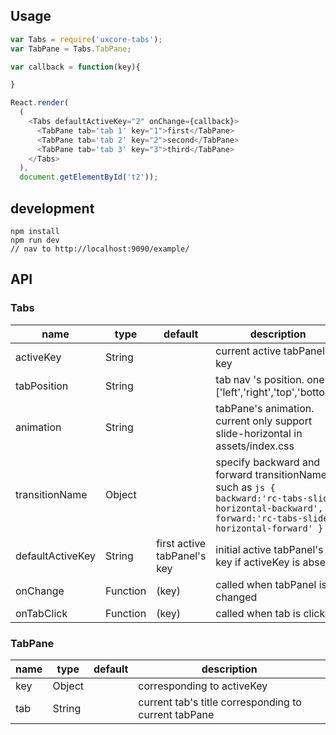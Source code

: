 ## Usage

```js
var Tabs = require('uxcore-tabs');
var TabPane = Tabs.TabPane;

var callback = function(key){

}

React.render(
  (
    <Tabs defaultActiveKey="2" onChange={callback}>
      <TabPane tab='tab 1' key="1">first</TabPane>
      <TabPane tab='tab 2' key="2">second</TabPane>
      <TabPane tab='tab 3' key="3">third</TabPane>
    </Tabs>
  ),
  document.getElementById('t2'));
```

## development
```shell
npm install
npm run dev
// nav to http://localhost:9090/example/
```

## API
### Tabs
|name|type|default|description|
|----|----|-------|-----------|
|activeKey |String| |current active tabPanel's key|
|tabPosition|	String|	|	tab nav 's position. one of ['left','right','top','bottom']|
|animation|	String|	|	tabPane's animation. current only support slide-horizontal in assets/index.css|
|transitionName|	Object|	|	specify backward and forward transitionName. such as ```js { backward:'rc-tabs-slide-horizontal-backward', forward:'rc-tabs-slide-horizontal-forward' } ```|
|defaultActiveKey|	String|	first active tabPanel's key|	initial active tabPanel's key if activeKey is absent|
|onChange|	Function|(key)		|called when tabPanel is changed|
|onTabClick|	Function|(key)		|called when tab is clicked|

### TabPane
|name|type|default|description|
|----|------|-|---------------|
|key|	Object|	|corresponding to activeKey|
|tab|	String|	|current tab's title corresponding to current tabPane|
